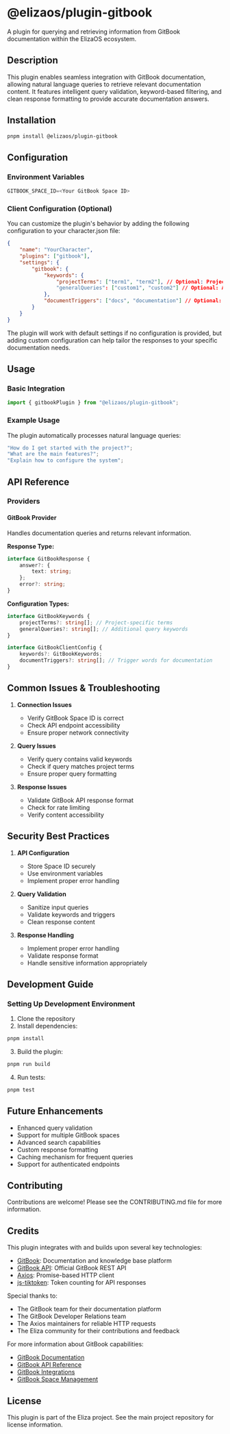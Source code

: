 # @elizaos/plugin-gitbook

A plugin for querying and retrieving information from GitBook documentation within the ElizaOS ecosystem.

## Description

This plugin enables seamless integration with GitBook documentation, allowing natural language queries to retrieve relevant documentation content. It features intelligent query validation, keyword-based filtering, and clean response formatting to provide accurate documentation answers.

## Installation

```bash
pnpm install @elizaos/plugin-gitbook
```

## Configuration

### Environment Variables

```typescript
GITBOOK_SPACE_ID=<Your GitBook Space ID>
```

### Client Configuration (Optional)

You can customize the plugin's behavior by adding the following configuration to your character.json file:

```json
{
    "name": "YourCharacter",
    "plugins": ["gitbook"],
    "settings": {
        "gitbook": {
            "keywords": {
                "projectTerms": ["term1", "term2"], // Optional: Project-specific terms to match
                "generalQueries": ["custom1", "custom2"] // Optional: Additional query keywords
            },
            "documentTriggers": ["docs", "documentation"] // Optional: Trigger words for documentation
        }
    }
}
```

The plugin will work with default settings if no configuration is provided, but adding custom configuration can help tailor the responses to your specific documentation needs.

## Usage

### Basic Integration

```typescript
import { gitbookPlugin } from "@elizaos/plugin-gitbook";
```

### Example Usage

The plugin automatically processes natural language queries:

```typescript
"How do I get started with the project?";
"What are the main features?";
"Explain how to configure the system";
```

## API Reference

### Providers

#### GitBook Provider

Handles documentation queries and returns relevant information.

**Response Type:**

```typescript
interface GitBookResponse {
    answer?: {
        text: string;
    };
    error?: string;
}
```

**Configuration Types:**

```typescript
interface GitBookKeywords {
    projectTerms?: string[]; // Project-specific terms
    generalQueries?: string[]; // Additional query keywords
}

interface GitBookClientConfig {
    keywords?: GitBookKeywords;
    documentTriggers?: string[]; // Trigger words for documentation
}
```

## Common Issues & Troubleshooting

1. **Connection Issues**

    - Verify GitBook Space ID is correct
    - Check API endpoint accessibility
    - Ensure proper network connectivity

2. **Query Issues**

    - Verify query contains valid keywords
    - Check if query matches project terms
    - Ensure proper query formatting

3. **Response Issues**
    - Validate GitBook API response format
    - Check for rate limiting
    - Verify content accessibility

## Security Best Practices

1. **API Configuration**

    - Store Space ID securely
    - Use environment variables
    - Implement proper error handling

2. **Query Validation**

    - Sanitize input queries
    - Validate keywords and triggers
    - Clean response content

3. **Response Handling**
    - Implement proper error handling
    - Validate response format
    - Handle sensitive information appropriately

## Development Guide

### Setting Up Development Environment

1. Clone the repository
2. Install dependencies:

```bash
pnpm install
```

3. Build the plugin:

```bash
pnpm run build
```

4. Run tests:

```bash
pnpm test
```

## Future Enhancements

- Enhanced query validation
- Support for multiple GitBook spaces
- Advanced search capabilities
- Custom response formatting
- Caching mechanism for frequent queries
- Support for authenticated endpoints

## Contributing

Contributions are welcome! Please see the CONTRIBUTING.md file for more information.

## Credits

This plugin integrates with and builds upon several key technologies:

- [GitBook](https://www.gitbook.com/): Documentation and knowledge base platform
- [GitBook API](https://developer.gitbook.com/): Official GitBook REST API
- [Axios](https://axios-http.com/): Promise-based HTTP client
- [js-tiktoken](https://github.com/dqbd/tiktoken): Token counting for API responses

Special thanks to:

- The GitBook team for their documentation platform
- The GitBook Developer Relations team
- The Axios maintainers for reliable HTTP requests
- The Eliza community for their contributions and feedback

For more information about GitBook capabilities:

- [GitBook Documentation](https://docs.gitbook.com/)
- [GitBook API Reference](https://developer.gitbook.com/reference)
- [GitBook Integrations](https://docs.gitbook.com/integrations/git-sync)
- [GitBook Space Management](https://docs.gitbook.com/space/space-management)

## License

This plugin is part of the Eliza project. See the main project repository for license information.
